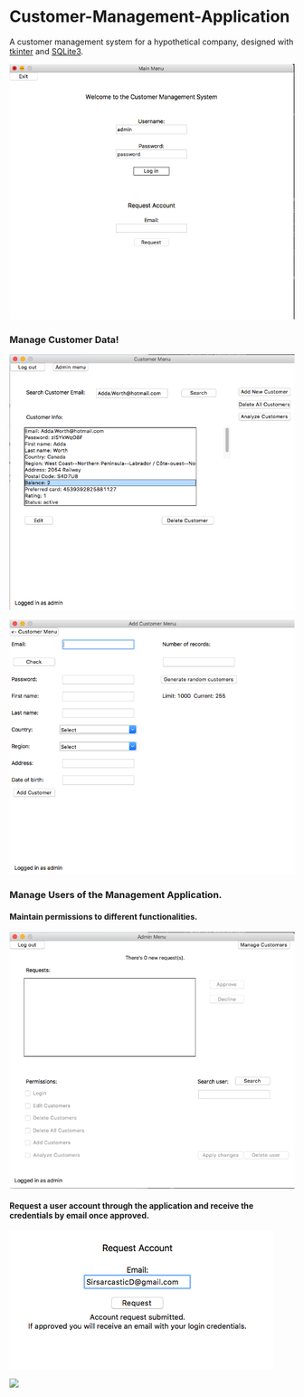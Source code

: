 # Customer-Management-Application
A customer management system for a hypothetical company, designed with [tkinter](https://docs.python.org/3/library/tkinter.html) and [SQLite3](https://www.sqlite.org/index.html).

![](https://github.com/SirsarcasticD/Customer-Management-Application/blob/master/app/lib/Images/main_menu.png)

### Manage Customer Data!

![](https://github.com/SirsarcasticD/Customer-Management-Application/blob/master/app/lib/Images/manage_customers.png)

![](https://github.com/SirsarcasticD/Customer-Management-Application/blob/master/app/lib/Images/add_customers.png)

### Manage Users of the Management Application.
#### Maintain permissions to different functionalities.

![](https://github.com/SirsarcasticD/Customer-Management-Application/blob/master/app/lib/Images/admin_menu.png)

#### Request a user account through the application and receive the credentials by email once approved.

![](https://github.com/SirsarcasticD/Customer-Management-Application/blob/master/app/lib/Images/make_request.png)

![](https://github.com/SirsarcasticD/Customer-Management-Application/blob/master/app/lib/Images/request.png)

